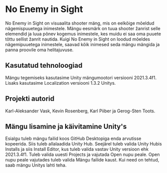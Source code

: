 # No Enemy in Sight
No Enemy in Sight on visuaalita shooter mäng, mis on eelkõige mõeldud nägemispuuetega inimestele. Mängu eesmärk on tuua shooter žanrist selle elemendid ja luua põnev kogemus inimestele, kes muidu ei saa oma puuete tõttu sellist žanrit nautida. Kuigi No Enemy in Sight on loodud mõeldes nägemipuuetega inimestele, saavad kõik inimesed seda mängu mängida ja panna proovile oma helitajuvuse.


## Kasutatud tehnoloogiad
Mängu tegemiseks kasutasime Unity mängumootori versiooni 2021.3.4f1. Lisaks kasutasime Localization versiooni 1.3.2 Unitys.


## Projekti autorid
Karl-Aleksander Vask, Kevin Rosenberg, Karl Piiber ja Gerog-Sten Toots.


## Mängu lisamine ja käivitamine Unity's
Esialgu tuleb mängu failid koos GitHub Desktopiga enda arvutisse kopeerida. Siis tuleb allalaadida Unity Hub. Seejärel tuleb valida Unity Hubis Installs ja siis Install Editor, kus tuleb valida vastav Unity versioon ehk 2021.3.4f1. Tuleb valida uuesti Projects ja vajutada Open nupu peale. Open nupu peale vajutades tuleb valida Mängu failide kaust. Kui need on tehtud, saab mängu Unitys lahti teha.
